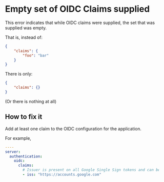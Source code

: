 # Empty set of OIDC Claims supplied

This error indicates that while OIDC claims were supplied, the set that was supplied was empty.

That is, instead of:

```json
{
    "claims": {
        "foo": "bar"
    }
}
```

There is only:

```json
{
    "claims": {}
}
```

(Or there is nothing at all)

## How to fix it

Add at least one claim to the OIDC configuration for the application.

For example, 

```yaml
----
server:
  authentication: 
    oidc:
      claims:
        # Issuer is present on all Google Single Sign tokens and can be validated against.
        - iss: "https://accounts.google.com"
```